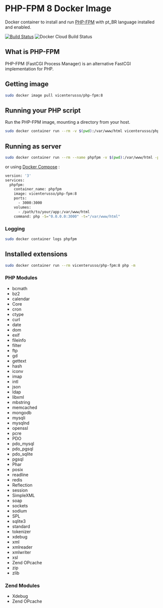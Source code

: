 # PHP-FPM 8 Docker Image

Docker container to install and run [PHP-FPM](https://php-fpm.org/) with pt_BR language installed and enabled.

[![Build Status](https://travis-ci.com/vicenterusso/php-fpm.svg?branch=8)](https://travis-ci.com/vicenterusso/php-fpm) ![Docker Cloud Build Status](https://img.shields.io/docker/cloud/build/vicenterusso/php-fpm)

## What is PHP-FPM

PHP-FPM (FastCGI Process Manager) is an alternative FastCGI implementation for PHP.

## Getting image

```sh
sudo docker image pull vicenterusso/php-fpm:8
```

## Running your PHP script

Run the PHP-FPM image, mounting a directory from your host.

```sh
sudo docker container run --rm -v $(pwd):/var/www/html vicenterusso/php-fpm:8 php index.php
```

## Running as server

```sh
sudo docker container run --rm --name phpfpm -v $(pwd):/var/www/html -p 3000:3000 vicenterusso/php-fpm:8 php -S="0.0.0.0:3000" -t="/var/www/html"
```

or using [Docker Compose](https://docs.docker.com/compose/) :

```sh
version: '3'
services:
  phpfpm:
    container_name: phpfpm
    image: vicenterusso/php-fpm:8
    ports:
      - 3000:3000
    volumes:
      - /path/to/your/app:/var/www/html
    command: php -S="0.0.0.0:3000" -t="/var/www/html"
```

### Logging

```sh
sudo docker container logs phpfpm
```

## Installed extensions

```bash
sudo docker container run --rm vicenterusso/php-fpm:8 php -m
```

### PHP Modules

- bcmath
- bz2
- calendar
- Core
- cron
- ctype
- curl
- date
- dom
- exif
- fileinfo
- filter
- ftp
- gd
- gettext
- hash
- iconv
- imap
- intl
- json
- ldap
- libxml
- mbstring
- memcached
- mongodb
- mysqli
- mysqlnd
- openssl
- pcre
- PDO
- pdo_mysql
- pdo_pgsql
- pdo_sqlite
- pgsql
- Phar
- posix
- readline
- redis
- Reflection
- session
- SimpleXML
- soap
- sockets
- sodium
- SPL
- sqlite3
- standard
- tokenizer
- xdebug
- xml
- xmlreader
- xmlwriter
- xsl
- Zend OPcache
- zip
- zlib

### Zend Modules

- Xdebug
- Zend OPcache
